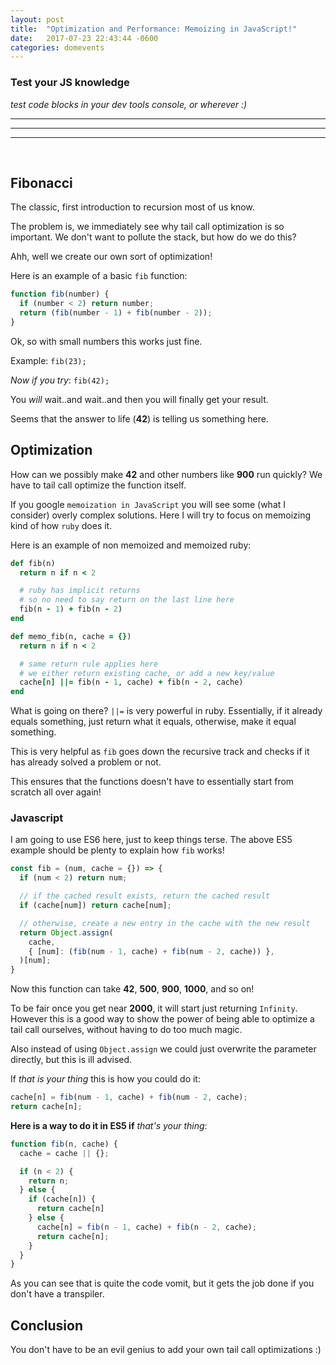 ```yaml
---
layout: post
title:  "Optimization and Performance: Memoizing in JavaScript!"
date:   2017-07-23 22:43:44 -0600
categories: domevents
---
```

### Test your JS knowledge

_test code blocks in your dev tools console, or wherever :)_

<hr>
<hr>
<hr>
<br>

## Fibonacci

The classic, first introduction to recursion most of us know.

The problem is, we immediately see why tail call optimization is so important. We don't want to pollute the stack, but how do we do this?

Ahh, well we create our own sort of optimization!

Here is an example of a basic `fib` function:

```javascript
function fib(number) {
  if (number < 2) return number;
  return (fib(number - 1) + fib(number - 2));
}
```

Ok, so with small numbers this works just fine.

Example: `fib(23);`

_Now if you try_: `fib(42);`

You _will_ wait..and wait..and then you will  finally get your result.

Seems that the answer to life (**42**) is telling us something here.

## Optimization

How can we possibly make **42** and other numbers like **900** run quickly? We have to tail call optimize the function itself.

If you google `memoization in JavaScript` you will see some (what I consider) overly complex solutions. Here I will try to focus on memoizing kind of how `ruby` does it.

Here is an example of non memoized and memoized ruby:

```ruby
def fib(n)
  return n if n < 2

  # ruby has implicit returns
  # so no need to say return on the last line here
  fib(n - 1) + fib(n - 2)
end

def memo_fib(n, cache = {})
  return n if n < 2

  # same return rule applies here
  # we either return existing cache, or add a new key/value
  cache[n] ||= fib(n - 1, cache) + fib(n - 2, cache)
end
```

What is going on there? `||=` is very powerful in ruby. Essentially, if it already equals something, just return what it equals, otherwise, make it equal something.

This is very helpful as `fib` goes down the recursive track and checks if it has already solved a problem or not.

This ensures that the functions doesn't have to essentially start from scratch all over again!

### Javascript

I am going to use ES6 here, just to keep things terse. The above ES5 example should be plenty to explain how `fib` works!

```javascript
const fib = (num, cache = {}) => {
  if (num < 2) return num;

  // if the cached result exists, return the cached result
  if (cache[num]) return cache[num];

  // otherwise, create a new entry in the cache with the new result
  return Object.assign(
    cache,
    { [num]: (fib(num - 1, cache) + fib(num - 2, cache)) },
  )[num];
}
```

Now this function can take **42**, **500**, **900**, **1000**, and so on!

To be fair once you get near **2000**, it will start just returning `Infinity`. However this is a good way to show the power of being able to optimize a tail call ourselves, without having to do too much magic.

Also instead of using `Object.assign` we could just overwrite the parameter directly, but this is ill advised.

If _that is your thing_ this is how you could do it:

```javascript
cache[n] = fib(num - 1, cache) + fib(num - 2, cache);
return cache[n];
```

**Here is a way to do it in ES5 if** _that's your thing_:

```javascript
function fib(n, cache) {
  cache = cache || {};

  if (n < 2) {
    return n;
  } else {
    if (cache[n]) {
      return cache[n]
    } else {
      cache[n] = fib(n - 1, cache) + fib(n - 2, cache);
      return cache[n];
    }
  }
}
```

As you can see that is quite the code vomit, but it gets the job done if you don't have a transpiler.

## Conclusion

You don't have to be an evil genius to add your own tail call optimizations :)
